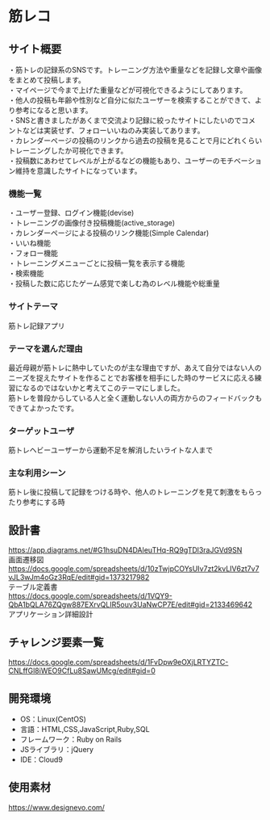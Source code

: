 # 筋レコ

## サイト概要
・筋トレの記録系のSNSです。トレーニング方法や重量などを記録し文章や画像をまとめて投稿します。<br>
・マイページで今まで上げた重量などが可視化できるようにしてあります。<br>
・他人の投稿も年齢や性別など自分に似たユーザーを検索することができて、より参考になると思います。<br>
・SNSと書きましたがあくまで交流より記録に絞ったサイトにしたいのでコメントなどは実装せず、フォローいいねのみ実装してあります。<br>
・カレンダーページの投稿のリンクから過去の投稿を見ることで月にどれくらいトレーニングしたか可視化できます。<br>
・投稿数にあわせてレベルが上がるなどの機能もあり、ユーザーのモチベーション維持を意識したサイトになっています。

###  機能一覧
・ユーザー登録、ログイン機能(devise)<br>
・トレーニングの画像付き投稿機能(active_storage)<br>
・カレンダーページによる投稿のリンク機能(Simple Calendar)<br>
・いいね機能<br>
・フォロー機能<br>
・トレーニングメニューごとに投稿一覧を表示する機能<br>
・検索機能<br>
・投稿した数に応じたゲーム感覚で楽しむ為のレベル機能や総重量<br>

### サイトテーマ
筋トレ記録アプリ

### テーマを選んだ理由
最近母親が筋トレに熱中していたのが主な理由ですが、あえて自分ではない人のニーズを捉えたサイトを作ることでお客様を相手にした時のサービスに応える練習になるのではないかと考えてこのテーマにしました。<br>
筋トレを普段からしている人と全く運動しない人の両方からのフィードバックもできてよかったです。
### ターゲットユーザ
筋トレヘビーユーザーから運動不足を解消したいライトな人まで

### 主な利用シーン
筋トレ後に投稿して記録をつける時や、他人のトレーニングを見て刺激をもらったり参考にする時

## 設計書
https://app.diagrams.net/#G1hsuDN4DAleuTHq-RQ9gTDl3raJGVd9SN <br>
画面遷移図 <br>
https://docs.google.com/spreadsheets/d/10zTwjpCOYsUIv7zt2kvLIV6zt7v7vJL3wJm4oGz3RqE/edit#gid=1373217982<br>
テーブル定義書 <br>
https://docs.google.com/spreadsheets/d/1VQY9-QbA1bQLA76ZQgw887EXrvQLIR5ouv3UaNwCP7E/edit#gid=2133469642 <br>
アプリケーション詳細設計

## チャレンジ要素一覧
https://docs.google.com/spreadsheets/d/1FvDpw9eOXjLRTYZTC-CNLffGl8iWEO9CfLu8SawUMcg/edit#gid=0

## 開発環境
- OS：Linux(CentOS)
- 言語：HTML,CSS,JavaScript,Ruby,SQL
- フレームワーク：Ruby on Rails
- JSライブラリ：jQuery
- IDE：Cloud9

## 使用素材
https://www.designevo.com/